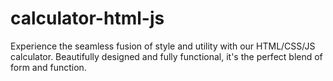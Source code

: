 # calculator-html-js
Experience the seamless fusion of style and utility with our HTML/CSS/JS calculator. Beautifully designed and fully functional, it's the perfect blend of form and function.
